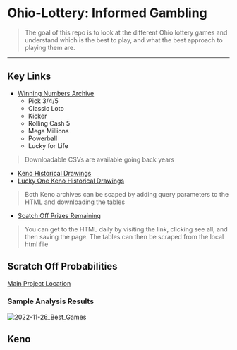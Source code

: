 
# Ohio-Lottery: Informed Gambling

> The goal of this repo is to look at the different Ohio lottery games and understand which is the best to play, and what the best approach to playing them are.

---

## Key Links

* [Winning Numbers Archive](https://www.ohiolottery.com/WinningNumbers/Winning-Numbers-Archive)
  * Pick 3/4/5
  * Classic Loto
  * Kicker
  * Rolling Cash 5
  * Mega Millions
  * Powerball
  * Lucky for Life   
> Downloadable CSVs are available going back years

* [Keno Historical Drawings](https://www.ohiolottery.com/WinningNumbers/KenoDrawings/KenoDrawingsArchive)
* [Lucky One Keno Historical Drawings](https://www.ohiolottery.com/WinningNumbers/The-Lucky-One/KenoDrawingsArchive)
> Both Keno archives can be scaped by adding query parameters to the HTML and downloading the tables

* [Scatch Off Prizes Remaining](https://www.ohiolottery.com/Games/ScratchOffs/Prizes-Remaining)
> You can get to the HTML daily by visiting the link, clicking see all, and then saving the page. The tables can then be scraped from the local html file

## Scratch Off Probabilities
[Main Project Location](projects/scratch-off-probability/)   



### Sample Analysis Results
![2022-11-26_Best_Games](https://user-images.githubusercontent.com/33256566/204118314-c040fa54-b078-47a9-a938-12cf1b809dc1.png)


## Keno

